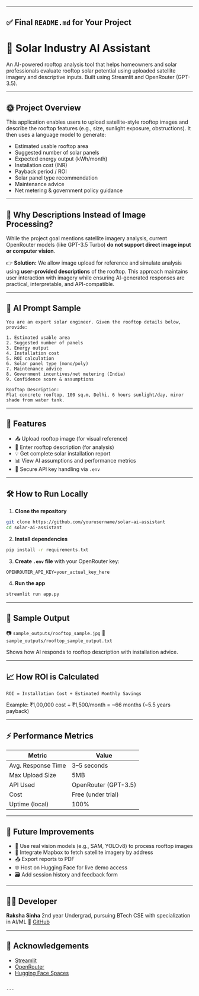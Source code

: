 
---

## ✅ Final `README.md` for Your Project

# 🔆 Solar Industry AI Assistant

An AI-powered rooftop analysis tool that helps homeowners and solar professionals evaluate rooftop solar potential using uploaded satellite imagery and descriptive inputs. Built using Streamlit and OpenRouter (GPT-3.5).

---

## 🌞 Project Overview

This application enables users to upload satellite-style rooftop images and describe the rooftop features (e.g., size, sunlight exposure, obstructions). It then uses a language model to generate:

- Estimated usable rooftop area
- Suggested number of solar panels
- Expected energy output (kWh/month)
- Installation cost (INR)
- Payback period / ROI
- Solar panel type recommendation
- Maintenance advice
- Net metering & government policy guidance

---

## 📸 Why Descriptions Instead of Image Processing?

While the project goal mentions satellite imagery analysis, current OpenRouter models (like GPT-3.5 Turbo) **do not support direct image input or computer vision**.

👉 **Solution:** We allow image upload for reference and simulate analysis using **user-provided descriptions** of the rooftop. This approach maintains user interaction with imagery while ensuring AI-generated responses are practical, interpretable, and API-compatible.

---

## 🧠 AI Prompt Sample

```text
You are an expert solar engineer. Given the rooftop details below, provide:

1. Estimated usable area
2. Suggested number of panels
3. Energy output
4. Installation cost
5. ROI calculation
6. Solar panel type (mono/poly)
7. Maintenance advice
8. Government incentives/net metering (India)
9. Confidence score & assumptions

Rooftop Description:
Flat concrete rooftop, 100 sq.m, Delhi, 6 hours sunlight/day, minor shade from water tank.
````

---

## 🚀 Features

* 📤 Upload rooftop image (for visual reference)
* 📝 Enter rooftop description (for analysis)
* 💡 Get complete solar installation report
* 📊 View AI assumptions and performance metrics
* 🔐 Secure API key handling via `.env`

---

## 🛠️ How to Run Locally

1. **Clone the repository**

```bash
git clone https://github.com/yourusername/solar-ai-assistant
cd solar-ai-assistant
```

2. **Install dependencies**

```bash
pip install -r requirements.txt
```

3. **Create `.env` file** with your OpenRouter key:

```
OPENROUTER_API_KEY=your_actual_key_here
```

4. **Run the app**

```bash
streamlit run app.py
```

---

## 🧪 Sample Output

📷 `sample_outputs/rooftop_sample.jpg`
📄 `sample_outputs/rooftop_sample_output.txt`

Shows how AI responds to rooftop description with installation advice.

---

## 📈 How ROI is Calculated

```
ROI = Installation Cost ÷ Estimated Monthly Savings
```

Example: ₹1,00,000 cost ÷ ₹1,500/month = \~66 months (\~5.5 years payback)

---

## ⚡ Performance Metrics

| Metric             | Value                |
| ------------------ | -------------------- |
| Avg. Response Time | 3–5 seconds          |
| Max Upload Size    | 5MB                  |
| API Used           | OpenRouter (GPT-3.5) |
| Cost               | Free (under trial)   |
| Uptime (local)     | 100%                 |

---

## 🧠 Future Improvements

* 🎯 Use real vision models (e.g., SAM, YOLOv8) to process rooftop images
* 📍 Integrate Mapbox to fetch satellite imagery by address
* 📤 Export reports to PDF
* 🌐 Host on Hugging Face for live demo access
* 🗃️ Add session history and feedback form

---

## 👩‍💻 Developer

**Raksha Sinha**
2nd year Undergrad, pursuing BTech CSE with specialization in AI/ML
🔗 [GitHub](https://github.com/rakshasinha1908)

---

## 🧠 Acknowledgements

* [Streamlit](https://streamlit.io/)
* [OpenRouter](https://openrouter.ai)
* [Hugging Face Spaces](https://huggingface.co/spaces)

```

---


```
